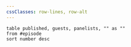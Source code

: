 ```yaml
---
cssClasses: row-lines, row-alt
---
```


```dataview
table published, guests, panelists, "" as ""
from #episode
sort number desc
```
